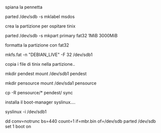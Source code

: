 spiana la pennetta

   parted /dev/sdb -s mklabel msdos

crea la partizione per ospitare tinix 


  parted /dev/sdb -s mkpart primary fat32 1MiB 3000MiB



formatta la partizione con fat32

  mkfs.fat -n "DEBIAN_LIVE" -F 32 /dev/sdb1



copia i file di tinix nella partizione..

  mkdir pendest
  mount /dev/sdb1 pendest
  
  mkdir pensource
  mount /dev/sda1 pensource
  
  cp -R pensource/* pendest/
  sync
  

installa il boot-manager syslinux....

  syslinux -i /dev/sdb1
  
  dd conv=notrunc bs=440 count=1 if=mbr.bin of=/dev/sdb
  parted /dev/sdb set 1 boot on


	
